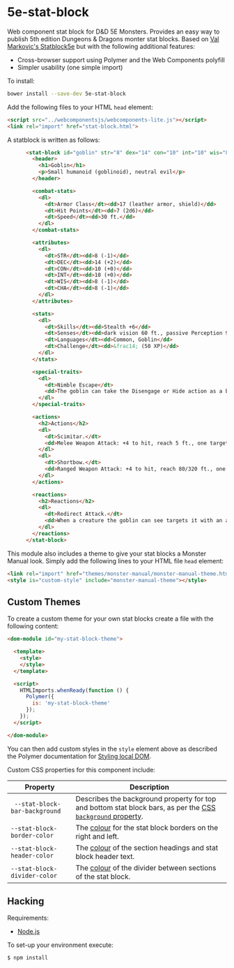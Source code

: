 # 5e-stat-block

Web component stat block for D&D 5E Monsters. Provides an easy way to publish 5th edition Dungeons & Dragons monter stat blocks.
Based on [Val Markovic's Statblock5e](https://valloric.github.io/statblock5e/) but with the following additional features:

  * Cross-browser support using Polymer and the Web Components polyfill
  * Simpler usability (one simple import)

To install:

```sh
bower install --save-dev 5e-stat-block
```

Add the following files to your HTML `head` element:

```html
<script src="../webcomponentsjs/webcomponents-lite.js"></script>
<link rel="import" href="stat-block.html">
```

A statblock is written as follows:

```html
      <stat-block id="goblin" str="8" dex="14" con="10" int="10" wis="8" cha="8">
        <header>
          <h1>Goblin</h1>
          <p>Small humanoid (goblinoid), neutral evil</p>
        </header>

        <combat-stats>
          <dl>
            <dt>Armor Class</dt><dd>17 (leather armor, shield)</dd>
            <dt>Hit Points</dt><dd>7 (2d6)</dd>
            <dt>Speed</dt><dd>30 ft.</dd>
          </dl>
        </combat-stats>

        <attributes>
          <dl>
            <dt>STR</dt><dd>8 (-1)</dd>
            <dt>DEC</dt><dd>14 (+2)</dd>
            <dt>CON</dt><dd>10 (+0)</dd>
            <dt>INT</dt><dd>10 (+0)</dd>
            <dt>WIS</dt><dd>8 (-1)</dd>
            <dt>CHA</dt><dd>8 (-1)</dd>
          </dl>
        </attributes>

        <stats>
          <dl>
            <dt>Skills</dt><dd>Stealth +6</dd>
            <dt>Senses</dt><dd>dark vision 60 ft., passive Perception 9</dd>
            <dt>Languages</dt><dd>Common, Goblin</dd>
            <dt>Challenge</dt><dd>&frac14; (50 XP)</dd>
          </dl>
        </stats>

        <special-traits>
          <dl>
            <dt>Nimble Escape</dt>
            <dd>The goblin can take the Disengage or Hide action as a bonus action on each of its turns.</dd>
          </dl>
        </special-traits>

        <actions>
          <h2>Actions</h2>
          <dl>
            <dt>Scimitar.</dt>
            <dd>Melee Weapon Attack: +4 to hit, reach 5 ft., one target. Hit: 5 (1d6 + 2) slashing damage..</dd>
          </dl>
          <dl>
            <dt>Shortbow.</dt>
            <dd>Ranged Weapon Attack: +4 to hit, reach 80/320 ft., one target. Hit: 5 (1d6 + 2) piercing damage..</dd>
          </dl>
        </actions>

        <reactions>
          <h2>Reactions</h2>
          <dl>
            <dt>Redirect Attack.</dt>
            <dd>When a creature the goblin can see targets it with an attack the goblin chooses another goblin withit 5 feet of it. The two goblins swap places, and the chosen goblin becomes the target instead.</dd>
          </dl>
        </reactions>
      </stat-block>
```

This module also includes a theme to give your stat blocks a Monster Manual look. Simply add the following lines to your HTML file `head` element:

```html
<link rel="import" href="themes/monster-manual/monster-manual-theme.html">
<style is="custom-style" include="monster-manual-theme"></style>
```

## Custom Themes

To create a custom theme for your own stat blocks create a file with the following content:

```html
<dom-module id="my-stat-block-theme">

  <template>
    <style>
    </style>
  </template>

  <script>
    HTMLImports.whenReady(function () {
      Polymer({
        is: 'my-stat-block-theme'
      });
    });
  </script>

</dom-module>
```

You can then add custom styles in the `style` element above as described the Polymer documentation for [Styling local DOM](https://www.polymer-project.org/1.0/docs/devguide/styling).

Custom CSS properties for this component include:

| Property                       | Description 
| ------------------------------ | ---
| ` --stat-block-bar-background` | Describes the background property for top and bottom stat block bars, as per the [CSS `background` property](https://developer.mozilla.org/en/docs/Web/CSS/background).
| `--stat-block-border-color`    | The [colour](https://developer.mozilla.org/en-US/docs/Web/CSS/color) for the stat block borders on the right and left.
| `--stat-block-header-color`    | The [colour](https://developer.mozilla.org/en-US/docs/Web/CSS/color) of the section headings and stat block header text.
| `--stat-block-divider-color`  | The [colour](https://developer.mozilla.org/en-US/docs/Web/CSS/color) of the divider between sections of the stat block.

## Hacking

Requirements:

  * [Node.js](http://nodejs.org/)

To set-up your environment execute:

    $ npm install
